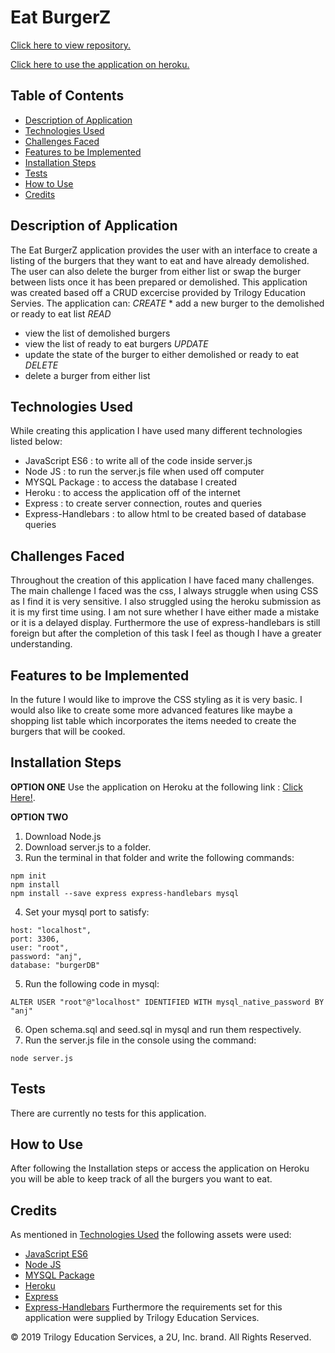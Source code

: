 # Eat BurgerZ

[Click here to view repository.](https://github.com/anjkrish2608/eatBurger)

[Click here to use the application on heroku.](https://quiet-waters-62028.herokuapp.com/)

## Table of Contents

* [Description of Application](#des)
* [Technologies Used](#tech)
* [Challenges Faced](#chall)
* [Features to be Implemented](#dev)
* [Installation Steps](#insta)
* [Tests](#tests)
* [How to Use](#use)
* [Credits](#cred)

<a id="des"></a>

## Description of Application
The Eat BurgerZ application provides the user with an interface to create a listing of the burgers that they want to eat and have already demolished. The user can also delete the burger from either list or swap the burger between lists once it has been prepared or demolished. This application was created based off a CRUD excercise provided by Trilogy Education Servies. 
The application can:
*CREATE*
    * add a new burger to the demolished or ready to eat list
*READ*
* view the list of demolished burgers
* view the list of ready to eat burgers
*UPDATE*
* update the state of the burger to either demolished or ready to eat
*DELETE*
* delete a burger from either list

<a id="tech"></a>

## Technologies Used
While creating this application I have used many different technologies listed below:

* JavaScript ES6 : to write all of the code inside server.js
* Node JS : to run the server.js file when used off computer
* MYSQL Package : to access the database I created
* Heroku : to access the application off of the internet
* Express : to create server connection, routes and queries
* Express-Handlebars : to allow html to be created based of database queries

<a id="chall"></a>

## Challenges Faced
Throughout the creation of this application I have faced many challenges. The main challenge I faced was the css, I always struggle when using CSS as I find it is very sensitive. I also struggled using the heroku submission as it is my first time using. I am not sure whether I have either made a mistake or it is a delayed display. Furthermore the use of express-handlebars is still foreign but after the completion of this task I feel as though I have a greater understanding.

<a id="dev"></a>

## Features to be Implemented
In the future I would like to improve the CSS styling as it is very basic. I would also like to create some more advanced features like maybe a shopping list table which incorporates the items needed to create the burgers that will be cooked.

<a id="insta"></a>

## Installation Steps
**OPTION ONE**
Use the application on Heroku at the following link : [Click Here!](https://quiet-waters-62028.herokuapp.com/).

**OPTION TWO**
1. Download Node.js
2. Download server.js to a folder.
3. Run the terminal in that folder and write the following commands:
```
npm init
npm install
npm install --save express express-handlebars mysql
```
4. Set your mysql port to satisfy:
```
host: "localhost",
port: 3306,
user: "root",
password: "anj",
database: "burgerDB"
```
5. Run the following code in mysql:
```
ALTER USER "root"@"localhost" IDENTIFIED WITH mysql_native_password BY "anj"
```

6. Open schema.sql and seed.sql in mysql and run them respectively.
7. Run the server.js file in the console using the command:
```
node server.js
```

<a id="tests"></a>

## Tests
There are currently no tests for this application.

<a id="use"></a>

## How to Use
After following the Installation steps or access the application on Heroku you will be able to keep track of all the burgers you want to eat.

<a id="cred"></a>

## Credits
As mentioned in [Technologies Used](#tech) the following assets were used:
* [JavaScript ES6](https://www.javascript.com/)
* [Node JS](https://nodejs.org/en/)
* [MYSQL Package](https://www.npmjs.com/package/mysql)
* [Heroku](https://heroku.com/)
* [Express](https://www.npmjs.com/package/express)
* [Express-Handlebars](https://www.npmjs.com/package/express-handlebars)
Furthermore the requirements set for this application were supplied by Trilogy Education Services.

© 2019 Trilogy Education Services, a 2U, Inc. brand. All Rights Reserved.